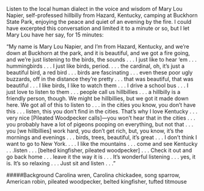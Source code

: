 Listen to the local human dialect in the voice and wisdom of Mary Lou Napier, self-professed hillbilly from Hazard, Kentucky, camping at Buckhorn State Park, enjoying the peace and quiet of an evening by the fire. I could have excerpted this conversation and limited it to a minute or so, but I let Mary Lou have her say, for 15 minutes: 

 “My name is Mary Lou Napier, and I’m from Hazard, Kentucky, and we’re down at Buckhorn at the park, and it is beautiful, and we got a fire going, and we’re just listening to the birds, the sounds . . . I just like to hear ‘em . . . hummingbirds . . . I just like birds, period. . . . the cardinal, oh, it’s just a beautiful bird, a red bird . . . birds are fascinating . . . even these poor ugly buzzards, off in the distance they’re pretty . . . that was beautiful, that was beautiful . . . I like birds, I like to watch them . . . I drive a school bus . . . I just love to listen to them . . . people call us hillbillies . . . a hillbilly is a friendly person, though. We might be hillbillies, but we got it made down here. We got all of this to listen to . . . in the cities you know, you don’t have this . . . listen, this you don’t find in the cities. That’s why I love Kentucky . . . very nice [Pileated Woodpecker calls]—you won’t hear that in the cities . . . you probably have a lot of pigeons pooping on everything, but not that . . . you [we hillbillies] work hard, you don’t get rich, but, you know, it’s the mornings and evenings . . . birds, trees, beautiful, it’s great . . . I don’t think I want to go to New York. . . . I like the mountains . . . come and see Kentucky . . .listen . . . [belted kingfisher, pileated woodpecker] . . . Check it out and go back home . . . leave it the way it is . . . It’s wonderful listening . . . yes, it is. It’s so relaxing . . . Just sit and listen . . .”

#####Background
Carolina wren, Carolina chickadee, song sparrow, American robin, pileated woodpecker, belted kingfisher, tufted titmouse
